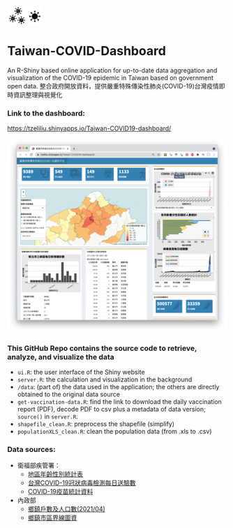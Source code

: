 <img src="https://github.com/phineeeeeeeeeeeeeeeees/Taiwan-COVID/blob/main/resources/covid_icon.jpg" width = "80">

# Taiwan-COVID-Dashboard
An R-Shiny based online application for up-to-date data aggregation and visualization of the COVID-19 epidemic in Taiwan based on government open data. 
整合政府開放資料，提供嚴重特殊傳染性肺炎(COVID-19)台灣疫情即時資訊整理與視覺化

### Link to the dashboard: 
https://tzeliliu.shinyapps.io/Taiwan-COVID19-dashboard/

<img src="https://github.com/phineeeeeeeeeeeeeeeees/Taiwan-COVID/blob/main/resources/preview.png">

### This GitHub Repo contains the source code to retrieve, analyze, and visualize the data

* `ui.R`: the user interface of the Shiny website
* `server.R`: the calculation and visualization in the background
* `/data`: (part of) the data used in the application; the others are directly obtained to the original data source
* `get-vaccination-data.R`: find the link to download the daily vaccination report (PDF), decode PDF to csv plus a metadata of data version; `source()` in `server.R`.
* `shapefile_clean.R`: preprocess the shapefile (simplify)
* `populationXLS_clean.R`: clean the population data (from .xls to .csv)

### Data sources: 
* 衛福部疾管署：
	* [地區年齡性別統計表](https://data.cdc.gov.tw/dataset/agsdctable-day-19cov)
	* [台灣COVID-19冠狀病毒檢測每日送驗數](https://data.cdc.gov.tw/dataset/daily-cases-suspected-sars-cov-2-infection_tested)
	* [COVID-19疫苗統計資料](https://www.cdc.gov.tw/Category/Page/9jFXNbCe-sFK9EImRRi2Og)
* 內政部
	* [鄉鎮戶數及人口數(2021/04)](ris.gov.tw/app/portal/346)
	* [鄉鎮市區界線圖資](https://whgis.nlsc.gov.tw/Opendata/Files.aspx)
